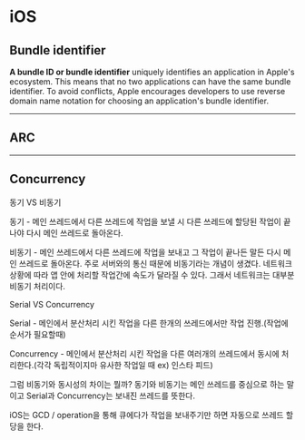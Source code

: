 # iOS 
 
## Bundle identifier

**A bundle ID or bundle identifier** uniquely identifies an application in Apple's ecosystem. This means that no two applications can have the same bundle identifier. To avoid conflicts, Apple encourages developers to use reverse domain name notation for choosing an application's bundle identifier.

***

## ARC 

***

## Concurrency

동기 VS 비동기

동기 - 메인 쓰레드에서 다른 쓰레드에 작업을 보낼 시 다른 쓰레드에 할당된 작업이 끝나야 다시 메인 쓰레드로 돌아온다.

비동기 - 메인 쓰레드에서 다른 쓰레드에 작업을 보내고 그 작업이 끝나든 말든 다시 메인 쓰레드로 돌아온다. 주로 서버와의 통신 때문에 비동기라는 개념이 생겼다. 네트워크 상황에 따라 앱 안에 처리할 작업간에 속도가 달라질 수 있다. 그래서 네트워크는 대부분 비동기 처리이다.

Serial VS Concurrency

Serial - 메인에서 분산처리 시킨 작업을 다른 한개의 쓰레드에서만 작업 진행.(작업에 순서가 필요할때)

Concurrency - 메인에서 분산처리 시킨 작업을 다른 여러개의 쓰레드에서 동시에 처리한다.(각각 독립적이지마 유사한 작업일 때 ex) 인스타 피드)

그럼 비동기와 동시성의 차이는 뭘까? 동기와 비동기는 메인 쓰레드를 중심으로 하는 말이고 Serial과 Concurrency는 보내진 쓰레드를 뜻한다.

iOS는 GCD / operation을 통해 큐에다가 작업을 보내주기만 하면 자동으로 쓰레드 할당을 한다.


 
 
